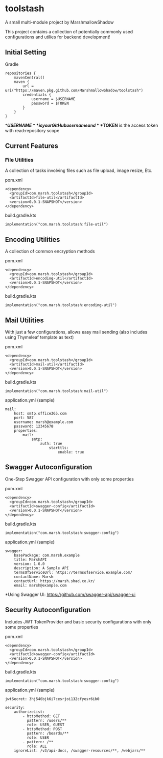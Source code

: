 # toolstash

A small multi-module project by MarshmallowShadow

This project contains a collection of potentially commonly used configurations and utilies for backend development!

## Initial Setting

Gradle

```
repositories {
	mavenCentral()
	maven {
		url = uri("https://maven.pkg.github.com/MarshmallowShadow/toolstash")
		credentials {
			username = $USERNAME
			password = $TOKEN
		}
	}
}
```
***$USERNAME** is your GitHub username and **$TOKEN** is the access token with read:repository scope

## Current Features

### File Utilities

A collection of tasks involving files such as file upload, image resize, Etc.

pom.xml

```
<dependency>
  <groupId>com.marsh.toolstash</groupId>
  <artifactId>file-util</artifactId>
  <version>0.0.1-SNAPSHOT</version>
</dependency> 
```

build.gradle.kts

```
implementation("com.marsh.toolstash:file-util")
```

## Encoding Utilities

A collection of common encryption methods

pom.xml

```
<dependency>
  <groupId>com.marsh.toolstash</groupId>
  <artifactId>encoding-util</artifactId>
  <version>0.0.1-SNAPSHOT</version>
</dependency> 
```

build.gradle.kts

```
implementation("com.marsh.toolstash:encoding-util")
```

## Mail Utilities

With just a few configurations, allows easy mail sending (also includes using Thymeleaf template as text)

pom.xml

```
<dependency>
  <groupId>com.marsh.toolstash</groupId>
  <artifactId>mail-util</artifactId>
  <version>0.0.1-SNAPSHOT</version>
</dependency> 
```

build.gradle.kts

```
implementation("com.marsh.toolstash:mail-util")
```

application.yml (sample)

```
mail:
	host: smtp.office365.com
	port: 587
	username: marsh@example.com
	password: 12345678
	properties: 
	    mail:
            smtp:
                auth: true
                    starttls:
                        enable: true
```

## Swagger Autoconfiguration

One-Step Swagger API configuration with only some properties

pom.xml

```
<dependency>
  <groupId>com.marsh.toolstash</groupId>
  <artifactId>swagger-config</artifactId>
  <version>0.0.1-SNAPSHOT</version>
</dependency> 
```

build.gradle.kts

```
implementation("com.marsh.toolstash:swagger-config")
```

application.yml (sample)

```
swagger:
	basePackage: com.marsh.example
	title: MarshAPI
	version: 1.0.0
	description: A Sample API
	termsOfServiceUrl: https://termsofservice.example.com/
	contactName: Marsh
	contactUrl: https://marsh.shad.co.kr/
	email: marsh@example.com
```

*Using Swagger UI: https://github.com/swagger-api/swagger-ui

## Security Autoconfiguration

Includes JWT TokenProvider and basic security configurations with only some properties

pom.xml

```
<dependency>
  <groupId>com.marsh.toolstash</groupId>
  <artifactId>swagger-config</artifactId>
  <version>0.0.1-SNAPSHOT</version>
</dependency> 
```

build.gradle.kts

```
implementation("com.marsh.toolstash:swagger-config")
```

application.yml (sample)

```
jwtSecret: 3hj546bjk6i7cesrjoi132cfyesr6ib0

security:
	authorizeList:
		- httpMethod: GET
		  pattern: /users/**
		  role: USER, GUEST
		- httpMethod: POST
		  pattern: /boards/**
		  role: USER
		- pattern: /**
		  role: ALL
	ignoreList: /v3/api-docs, /swagger-resources/**, /webjars/**
```